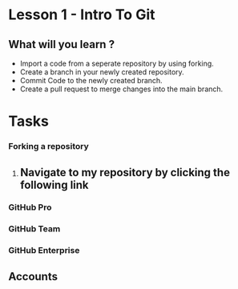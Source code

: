 # Lesson 1 - Intro To Git

## What will you learn ?

- Import a code from a seperate repository by using forking.  
- Create a branch in your newly created repository.
- Commit Code to the newly created branch.
- Create a pull request to merge changes into the main branch.

# Tasks

### Forking a repository 

1. Navigate to my repository by clicking the following link
    - 


### GitHub Pro


### GitHub Team



### GitHub Enterprise


## Accounts


